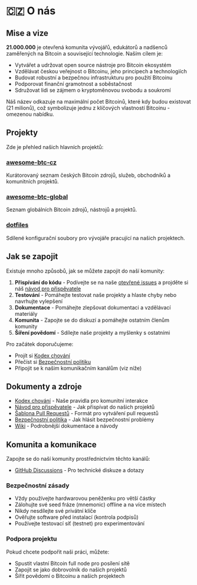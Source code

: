 # 🇨🇿 O nás

## Mise a vize

**21.000.000** je otevřená komunita vývojářů, edukátorů a nadšenců zaměřených na Bitcoin a související technologie. Naším cílem je:

- Vytvářet a udržovat open source nástroje pro Bitcoin ekosystém
- Vzdělávat českou veřejnost o Bitcoinu, jeho principech a technologiích
- Budovat robustní a bezpečnou infrastrukturu pro použití Bitcoinu
- Podporovat finanční gramotnost a soběstačnost
- Sdružovat lidi se zájmem o kryptoměnovou svobodu a soukromí

Náš název odkazuje na maximální počet Bitcoinů, které kdy budou existovat (21 milionů), což symbolizuje jednu z klíčových vlastností Bitcoinu - omezenou nabídku.

## Projekty

Zde je přehled našich hlavních projektů:

<!-- ### [21ooo.ooo](https://github.com/21-000-000/21ooo.ooo)
Oficiální webové stránky organizace s informacemi, vzdělávacími materiály a aktualitami z Bitcoin světa. -->

### [awesome-btc-cz](https://github.com/21-000-000/awesome-btc-cz)
Kurátorovaný seznam českých Bitcoin zdrojů, služeb, obchodníků a komunitních projektů.

### [awesome-btc-global](https://github.com/21-000-000/awesome-btc-global)
Seznam globálních Bitcoin zdrojů, nástrojů a projektů.

### [dotfiles](https://github.com/21-000-000/dotfiles)
Sdílené konfigurační soubory pro vývojáře pracující na našich projektech.

## Jak se zapojit

Existuje mnoho způsobů, jak se můžete zapojit do naší komunity:

1. **Přispívání do kódu** - Podívejte se na naše [otevřené issues](https://github.com/21-000-000/21-000-000/issues) a projděte si náš [návod pro přispěvatele](.github/CONTRIBUTING.md)
2. **Testování** - Pomáhejte testovat naše projekty a hlaste chyby nebo navrhujte vylepšení
3. **Dokumentace** - Pomáhejte zlepšovat dokumentaci a vzdělávací materiály
4. **Komunita** - Zapojte se do diskuzí a pomáhejte ostatním členům komunity
5. **Šíření povědomí** - Sdílejte naše projekty a myšlenky s ostatními

Pro začátek doporučujeme:
- Projít si [Kodex chování](.github/CODE_OF_CONDUCT.md)
- Přečíst si [Bezpečnostní politiku](.github/SECURITY.md)
- Připojit se k našim komunikačním kanálům (viz níže)

## Dokumenty a zdroje

- [Kodex chování](.github/CODE_OF_CONDUCT.md) - Naše pravidla pro komunitní interakce
- [Návod pro přispěvatele](.github/CONTRIBUTING.md) - Jak přispívat do našich projektů
- [Šablona Pull Requestů](.github/PULL_REQUEST_TEMPLATE.md) - Formát pro vytváření pull requestů
- [Bezpečnostní politika](.github/SECURITY.md) - Jak hlásit bezpečnostní problémy
- [Wiki](https://github.com/21-000-000/21-000-000/wiki) - Podrobnější dokumentace a návody

## Komunita a komunikace

Zapojte se do naší komunity prostřednictvím těchto kanálů:

- [GitHub Discussions](https://github.com/21-000-000/21-000-000/discussions) - Pro technické diskuze a dotazy
<!-- - [Telegram](https://t.me/CzechBitcoinCommunity) - Pro rychlou komunikaci a novinky
- [Discord](https://discord.gg/21-000-000) - Pro hlubší diskuze a spolupráci
- [Twitter](https://twitter.com/21_000_000) - Pro aktuality a oznámení

## Bitcoin specifické informace

### Edukační zdroje
- [Bitcoin whitepaper](https://bitcoin.org/bitcoin.pdf) - Původní dokument od Satoshi Nakamoto
<!-- - [Naše příručka pro začátečníky](https://21ooo.ooo/beginners-guide) - Jak začít s Bitcoinem bezpečně -->
<!-- - [Kurz Bitcoin vývojáře](https://21ooo.ooo/dev-course) - Naučte se vyvíjet Bitcoin aplikace -->

### Bezpečnostní zásady
- Vždy používejte hardwarovou peněženku pro větší částky
- Zálohujte své seed fráze (mnemonic) offline a na více místech
- Nikdy nesdílejte své privátní klíče
- Ověřujte software před instalací (kontrola podpisů)
- Používejte testovací síť (testnet) pro experimentování

### Podpora projektu
Pokud chcete podpořit naši práci, můžete:
<!-- - Přispět na vývoj zasláním Bitcoinů na adresu: `bc1q...` (zveřejníme brzy) -->
- Spustit vlastní Bitcoin full node pro posílení sítě
- Zapojit se jako dobrovolník do našich projektů
- Šířit povědomí o Bitcoinu a našich projektech